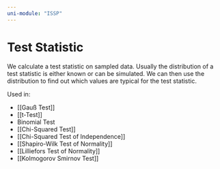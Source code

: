 ```yaml
---
uni-module: "ISSP"
---
```


# Test Statistic

We calculate a test statistic on sampled data. Usually the distribution of a test statistic is either known or can be simulated. We can then use the distribution to find out which values are typical for the test statistic.

Used in:

- [[Gauß Test]]
- [[t-Test]]
- Binomial Test
- [[Chi-Squared Test]]
- [[Chi-Squared Test of Independence]]
- [[Shapiro-Wilk Test of Normality]]
- [[Lilliefors Test of Normality]]
- [[Kolmogorov Smirnov Test]]
